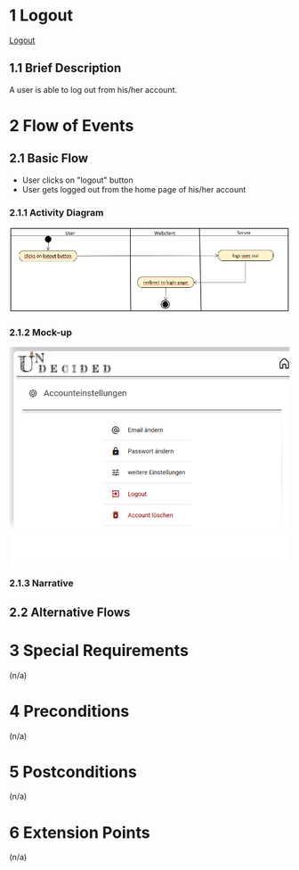 # 1 Logout
[Logout](https://github.com/2002chris/UNDECIDED_DOCS/blob/master/docs/SRS/SRS.md#314-logout)

## 1.1 Brief Description
A user is able to log out from his/her account.
# 2 Flow of Events
## 2.1 Basic Flow

- User clicks on "logout" button
- User gets logged out from the home page of his/her account
    
### 2.1.1 Activity Diagram
![Organization Application Activity Diagram](logout-AD.png)

### 2.1.2 Mock-up
![logout-mockup](logout-mockup.png)

### 2.1.3 Narrative

## 2.2 Alternative Flows

# 3 Special Requirements
(n/a)

# 4 Preconditions
(n/a)

# 5 Postconditions
(n/a)

# 6 Extension Points
(n/a)
